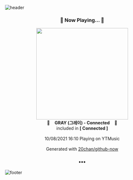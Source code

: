 ![header](https://capsule-render.vercel.app/api?type=wave&height=170&section=header&text=Hi.%20I'm%20SHIFT&fontColor=090707&fontAlignX=45&fontAlignY=65&fontSize=100)

<h3 align="center">🎵 Now Playing... 🎵</h3>
<p align="center">
  <a href="https://music.youtube.com/watch?v=rBpATSUmKEE">
    <img width="300" src="https://lh3.googleusercontent.com/ZLUkw5TD1xNDqTcpv8pDTeWBJmcflAuWrp5vEgUgWqZRGIp5nUuY6_izf0SfWpvv8YWEdyxcDly6450Jdg">
  </a>
  <br>
  🎵&nbsp&nbsp&nbsp <b>GRAY (그레이) - Connected</b> &nbsp&nbsp&nbsp🎵
  <br>
  included in <b>[ Connected ]</b>
  
  <br />
  <br />
  10/08/2021 16:10 Playing on YTMusic
  <br />
  <br />
  Generated with <a href="https://github.com/20chan/github-now">20chan/github-now</a>
</p>

<h3 align="center">•••</h3>

![footer](https://capsule-render.vercel.app/api?type=wave&height=150&section=footer)
